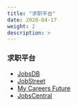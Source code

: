 ```yaml
---
title: "求职平台"
date: 2020-04-17
weight: 2
description: >
---
```


### 求职平台
- [JobsDB](https://sg.jobsdb.com/)
- [JobStreet](https://www.jobstreet.com.sg/)
- [My Careers Future](https://www.mycareersfuture.sg/)
- [JobsCentral](https://jobscentral.com.sg/)
